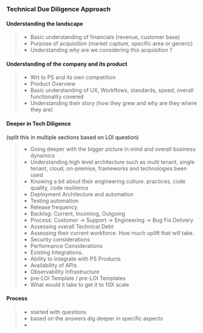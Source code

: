 ### Technical Due Diligence Approach 
#### Understanding the landscape 
> - Basic understanding of financials (revenue, customer base)
> - Purpose of acquisition (market capture, specific area or generic)
> - Understanding why are we considering this acquisition ? 


#### Understanding of the company and its product  
> - Wrt to PS and its own competition 
> - Product Overview 
> - Basic understanding of UX, Workflows, standards, speed, overall functionality covered 
> - Understanding their story (how they grew and why are they where they are)

#### Deeper in Tech Diligence  
(split this in multiple sections based on LOI question)
> - Going deeper with the bigger picture in mind and overall business dynamics 
> - Understanding high level architecture such as multi tenant, single tenant, cloud, on-premise, frameworks and technologies been used 
> - Knowing a bit about their engineering culture. practices, code quality, code resilience 
> - Deployment Architecture and automation 
> - Testing automation 
> - Release frequency 
> - Backlog: Current, Incoming, Outgoing 
> - Process: Customer -> Support -> Engineering -> Bug Fix Delivery 
> - Assessing overall Technical Debt 
> - Assessing their current workforce. How much uplift that will take. 
> - Security considerations 
> - Performance Considerations 
> - Existing Integrations. 
> - Ability to Integrate with PS Products 
> - Availability of APIs
> - Observability Infrastructure
> - pre-LOI Template / pre-LOI Templates 
> - What would it take to get it to 10X scale 

#### Process
> - started with questions 
> - based on the answers dig deeper in specific aspects 
> - 